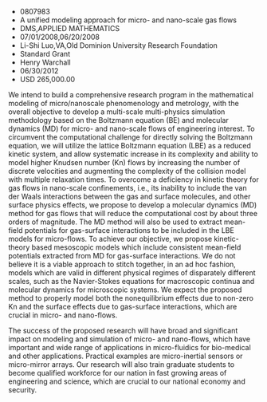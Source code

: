
* 0807983
* A unified modeling approach for micro- and nano-scale gas flows
* DMS,APPLIED MATHEMATICS
* 07/01/2008,06/20/2008
* Li-Shi Luo,VA,Old Dominion University Research Foundation
* Standard Grant
* Henry Warchall
* 06/30/2012
* USD 265,000.00

We intend to build a comprehensive research program in the mathematical modeling
of micro/nanoscale phenomenology and metrology, with the overall objective to
develop a multi-scale multi-physics simulation methodology based on the
Boltzmann equation (BE) and molecular dynamics (MD) for micro- and nano-scale
flows of engineering interest. To circumvent the computational challenge for
directly solving the Boltzmann equation, we will utilize the lattice Boltzmann
equation (LBE) as a reduced kinetic system, and allow systematic increase in its
complexity and ability to model higher Knudsen number (Kn) flows by increasing
the number of discrete velocities and augmenting the complexity of the collision
model with multiple relaxation times. To overcome a deficiency in kinetic theory
for gas flows in nano-scale confinements, i.e., its inability to include the van
der Waals interactions between the gas and surface molecules, and other surface
physics effects, we propose to develop a molecular dynamics (MD) method for gas
flows that will reduce the computational cost by about three orders of
magnitude. The MD method will also be used to extract mean-field potentials for
gas-surface interactions to be included in the LBE models for micro-flows. To
achieve our objective, we propose kinetic-theory based mesoscopic models which
include consistent mean-field potentials extracted from MD for gas-surface
interactions. We do not believe it is a viable approach to stitch together, in
an ad hoc fashion, models which are valid in different physical regimes of
disparately different scales, such as the Navier-Stokes equations for
macroscopic continua and molecular dynamics for microscopic systems. We expect
the proposed method to properly model both the nonequilibrium effects due to
non-zero Kn and the surface effects due to gas-surface interactions, which are
crucial in micro- and nano-flows.

The success of the proposed research will have broad and significant impact on
modeling and simulation of micro- and nano-flows, which have important and wide
range of applications in micro-fluidics for bio-medical and other applications.
Practical examples are micro-inertial sensors or micro-mirror arrays. Our
research will also train graduate students to become qualified workforce for our
nation in fast growing areas of engineering and science, which are crucial to
our national economy and security.
